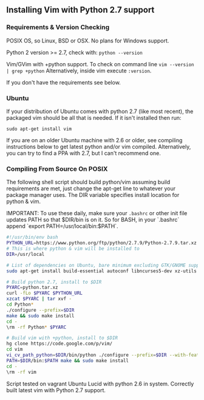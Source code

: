 ## Installing Vim with Python 2.7 support

### Requirements & Version Checking

POSIX OS, so Linux, BSD or OSX. No plans for Windows support.

Python 2 version >= 2.7, check with: ``` python --version ```

Vim/GVim with +python support. To check on command line
``` vim --version | grep +python ```
Alternatively, inside vim execute `:version`.

If you don't have the requirements see below.

### Ubuntu
If your distribution of Ubuntu comes with python 2.7 (like most recent), the packaged vim should be all that is needed. If it isn't installed then run:
```
sudo apt-get install vim
```

If you are on an older Ubuntu machine with 2.6 or older, see compiling instructions below to get latest python and/or vim compiled. Alternatively, you can try to find a PPA with 2.7, but I can't recommend one.

### Compiling From Source On POSIX
The following shell script should build python/vim assuming build requirements are met, just change the apt-get line to whatever your package manager uses. The DIR variable specifies install location for python & vim.

IMPORTANT: To use these daily, make sure your `.bashrc` or other init file updates PATH so that $DIR/bin is on it. So for BASH, in your `.bashrc` append `export PATH=/usr/local/bin:$PATH`.

```sh
#!/usr/bin/env bash
PYTHON_URL=https://www.python.org/ftp/python/2.7.9/Python-2.7.9.tar.xz                                                                
# This is where python & vim will be installed to
DIR=/usr/local

# List of dependencies on Ubuntu, bare minimum excluding GTK/GNOME support
sudo apt-get install build-essential autoconf libncurses5-dev xz-utils curl mercurial libncurses5-dev 

# Build python 2.7, install to $DIR
PYARC=python.tar.xz
curl -fLo $PYARC $PYTHON_URL
xzcat $PYARC | tar xvf -
cd Python*
./configure --prefix=$DIR
make && sudo make install
cd -
\rm -rf Python* $PYARC

# Build vim with +python, install to $DIR
hg clone https://code.google.com/p/vim/
cd vim
vi_cv_path_python=$DIR/bin/python ./configure --prefix=$DIR --with-features=huge --enable-pythoninterp
PATH=$DIR/bin:$PATH make && sudo make install
cd -      
\rm -rf vim
```

Script tested on vagrant Ubuntu Lucid with python 2.6 in system. Correctly built latest vim with Python 2.7 support.